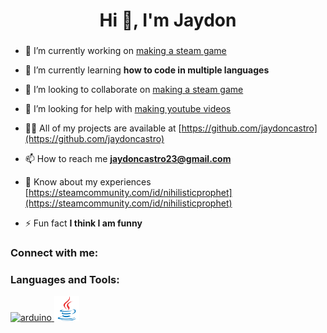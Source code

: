 <h1 align="center">Hi 👋, I'm Jaydon</h1>
<h3 align="center"></h3>

- 🔭 I’m currently working on [making a steam game](https://steamcommunity.com/id/nihilisticprophet)

- 🌱 I’m currently learning **how to code in multiple languages**

- 👯 I’m looking to collaborate on [making a steam game](https://steamcommunity.com/id/nihilisticprophet)

- 🤝 I’m looking for help with [making youtube videos](https://www.youtube.com/channel/UC03ltjLP8Ndnpyb0-lK0jYA)

- 👨‍💻 All of my projects are available at [https://github.com/jaydoncastro](https://github.com/jaydoncastro)

- 📫 How to reach me **jaydoncastro23@gmail.com**

- 📄 Know about my experiences [https://steamcommunity.com/id/nihilisticprophet](https://steamcommunity.com/id/nihilisticprophet)

- ⚡ Fun fact **I think I am funny**

<h3 align="left">Connect with me:</h3>
<p align="left">
</p>

<h3 align="left">Languages and Tools:</h3>
<p align="left"> <a href="https://www.arduino.cc/" target="_blank" rel="noreferrer"> <img src="https://cdn.worldvectorlogo.com/logos/arduino-1.svg" alt="arduino" width="40" height="40"/> </a> <a href="https://www.java.com" target="_blank" rel="noreferrer"> <img src="https://raw.githubusercontent.com/devicons/devicon/master/icons/java/java-original.svg" alt="java" width="40" height="40"/> </a> </p>
